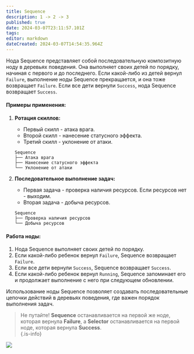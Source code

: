 ```yaml
---
title: Sequence
description: 1 -> 2 -> 3
published: true
date: 2024-03-07T23:11:57.101Z
tags: 
editor: markdown
dateCreated: 2024-03-07T14:54:35.964Z
---
```



Нода Sequence представляет собой последовательную композитную ноду в деревьях поведения. Она выполняет своих детей по порядку, начиная с первого и до последнего. Если какой-либо из детей вернул `Failure`, выполнение ноды Sequence прекращается, и она тоже возвращает `Failure`. Если все дети вернули `Success`, нода Sequence возвращает `Success`.

#### Примеры применения:
1. **Ротация скиллов:**
   - Первый скилл - атака врага.
   - Второй скилл - нанесение статусного эффекта.
   - Третий скилл - уклонение от атаки.

   ```plaintext
   Sequence
   ├── Атака врага
   ├── Нанесение статусного эффекта
   └── Уклонение от атаки
   ```

2. **Последовательное выполнение задач:**
   - Первая задача - проверка наличия ресурсов. Если ресурсов нет - выходим.
   - Вторая задача - добыча ресурсов.

   ```plaintext
   Sequence
   ├── Проверка наличия ресурсов
   └── Добыча ресурсов
   ```

#### Работа ноды:
1. Нода Sequence выполняет своих детей по порядку.
2. Если какой-либо ребенок вернул `Failure`, Sequence возвращает `Failure`.
3. Если все дети вернули `Success`, Sequence возвращает `Success`.
4. Если какой-либо ребенок вернул `Running`, Sequence запоминает его и продолжает выполнение с него при следующем обновлении.

Использование ноды Sequence позволяет создавать последовательные цепочки действий в деревьях поведения, где важен порядок выполнения задач.

> Не путайте! **Sequence** останавливается на первой же ноде, которая вернула **Failure**, а **Selector** останавливается на первой ноде, которая вернула **Success**.  
{.is-info}


![](https://i.imgur.com/HqHncgy.png)